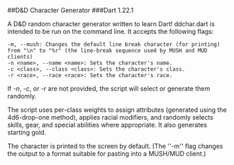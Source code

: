 ##D&D Character Generator
###Dart 1.22.1

A D&D random character generator written to learn Dart! ddchar.dart is intended to be run on the command line. It accepts the following flags:

    -m, --mush: Changes the default line break character (for printing) from "\n" to "%r" (the line-break sequence used by MUSH and MUD clients)
    -n <name>, --name <name>: Sets the character's name.
    -c <class>, --class <class>: Sets the character's class.
    -r <race>, --race <race>: Sets the character's race.

If *-n*, *-c*, or *-r* are not provided, the script will select or generate them randomly.

The script uses per-class weights to assign attributes (generated using the 4d6-drop-one method), applies racial modifiers, and randomly selects skills, gear, and special abilities where appropriate. It also generates starting gold.

The character is printed to the screen by default. (The ''-m'' flag changes the output to a format suitable for pasting into a MUSH/MUD client.)
